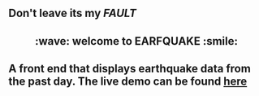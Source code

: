 ## Don't leave its my *FAULT*
<h2 align="center" >:wave: welcome to EARFQUAKE :smile:<h2> 
  
A front end that displays earthquake data from the past day.
The live demo can be found [here](https://sunny-palmier-af448f.netlify.app/)
